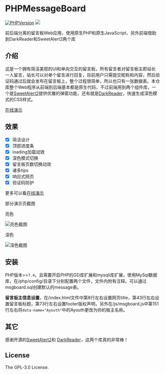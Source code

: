 # PHPMessageBoard

[![PHPVersion](https://img.shields.io/badge/PHP-v7.4-blue?logo=php&style=flat-square)](https://www.php.net/downloads)
[![](https://img.shields.io/github/license/tianluanchen/PHPMessageBoard?style=flat-square)](https://github.com/tianluanchen/PHPMessageBoard/blob/main/LICENSE)

前后端分离的留言板Web应用，使用原生PHP和原生JavaScript，另外前端借助到DarkReader和SweetAlert2两个库

## 介绍

这是一个拥有简洁美观的UI和单向交互的留言板，所有留言者对留言板主即站长一人留言，站长可以对单个留言进行回复，目前用户只需提交昵称和内容，然后验证码通过后就会发布在留言板上，整个过程很简单，所以也只有一张数据表。本仓库整个Web程序从前端到后端基本都是原生代码，不过前端用到两个组件库，一个是[SweetAlert2](https://github.com/sweetalert2/sweetalert2)提供优雅的弹窗功能，还有就是[DarkReader](https://github.com/darkreader/darkreader)，快速生成深色模式的CSS样式。

[在线演示](https://tianluanchen.github.io/PHPMessageBoard/)

## 效果

- [x] 简洁设计
- [x] 顶部进度条
- [x] loading加载动效
- [x] 深色模式切换
- [x] 留言板页数切换动效
- [x] 诸多tips
- [x] 响应式网页
- [x] 验证码防护

更多可以看[在线演示](https://tianluanchen.github.io/PHPMessageBoard/)

部分演示页截图

亮色

![亮色截图](https://s3.bmp.ovh/imgs/2022/03/725ac7858fa47226.png)

深色

![深色截图](https://s3.bmp.ovh/imgs/2022/03/6e4850c0d2be861c.png)

## 安装

PHP版本>=`7.4`，且需要开启PHP的GD库扩展和mysqli库扩展，使用MySql数据库，在/php/config/目录下分别配置两个文件，文件内附有注释。可以通过msgboard.sql创建默认的message表。

**留言板主信息设置**，在/index.html文件中第8行左右设置网页title，第43行左右设置留言板标题，第73行左右设置footer版权声明，另外在/js/msgboard.js中第151行左右将`data-name="Ayouth"`中的Ayouth更改为你的板主名称。

## 其它

感谢开源的[SweetAlert2](https://github.com/sweetalert2/sweetalert2)和
[DarkReader](https://github.com/darkreader/darkreader)，这两个库真的非常棒！

## License

The GPL-3.0 License.
